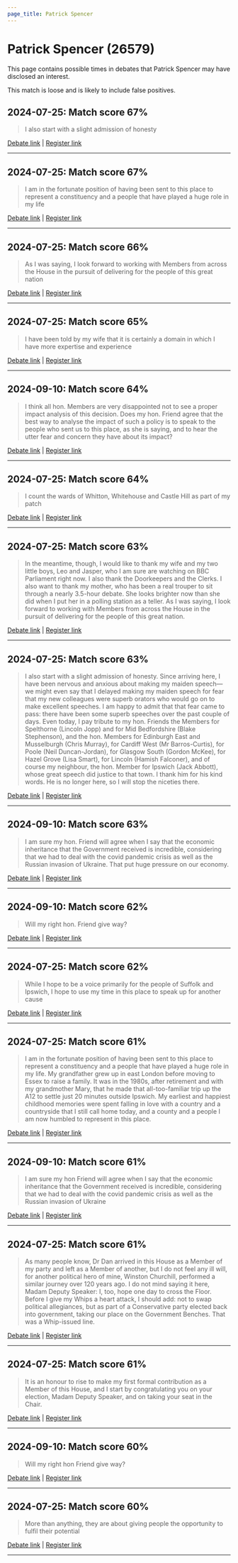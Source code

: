 ```yaml
---
page_title: Patrick Spencer
---
```


# Patrick Spencer  (26579)

This page contains possible times in debates that Patrick Spencer may have disclosed an interest.

This match is loose and is likely to include false positives. 



## 2024-07-25: Match score 67%

>I also start with a slight admission of honesty

[Debate link](https://www.theyworkforyou.com/debates/?id=2024-07-25e.904.1) | [Register link](https://www.theyworkforyou.com/mp/26579/register)


---



## 2024-07-25: Match score 67%

>I am in the fortunate position of having been sent to this place to represent a constituency and a people that have played a huge role in my life

[Debate link](https://www.theyworkforyou.com/debates/?id=2024-07-25e.904.1) | [Register link](https://www.theyworkforyou.com/mp/26579/register)


---



## 2024-07-25: Match score 66%

>As I was saying, I look forward to working with Members from across the House in the pursuit of delivering for the people of this great nation

[Debate link](https://www.theyworkforyou.com/debates/?id=2024-07-25e.904.1) | [Register link](https://www.theyworkforyou.com/mp/26579/register)


---



## 2024-07-25: Match score 65%

>I have been told by my wife that it is certainly a domain in which I have more expertise and experience

[Debate link](https://www.theyworkforyou.com/debates/?id=2024-07-25e.904.1) | [Register link](https://www.theyworkforyou.com/mp/26579/register)


---



## 2024-09-10: Match score 64%

>I think all hon. Members are very disappointed not to see a proper impact analysis of this decision. Does my hon. Friend agree that the best way to analyse the impact of such a policy is to speak to the people who sent us to this place, as she is saying, and to hear the utter fear and concern they have about its impact?

[Debate link](https://www.theyworkforyou.com/debates/?id=2024-09-10a.773.0) | [Register link](https://www.theyworkforyou.com/mp/26579/register)


---



## 2024-07-25: Match score 64%

>I count the wards of Whitton, Whitehouse and Castle Hill as part of my patch

[Debate link](https://www.theyworkforyou.com/debates/?id=2024-07-25e.904.1) | [Register link](https://www.theyworkforyou.com/mp/26579/register)


---



## 2024-07-25: Match score 63%

>In the meantime, though, I would like to thank my wife and my two little boys, Leo and Jasper, who I am sure are watching on BBC Parliament right now. I also thank the Doorkeepers and the Clerks. I also want to thank my mother, who has been a real trouper to sit through a nearly 3.5-hour debate. She looks brighter now than she did when I put her in a polling station as a teller. As I was saying, I look forward to working with Members from across the House in the pursuit of delivering for the people of this great nation.

[Debate link](https://www.theyworkforyou.com/debates/?id=2024-07-25e.904.1) | [Register link](https://www.theyworkforyou.com/mp/26579/register)


---



## 2024-07-25: Match score 63%

>I also start with a slight admission of honesty. Since arriving here, I have been nervous and anxious about making my maiden speech—we might even say that I delayed making my maiden speech for fear that my new colleagues were superb orators who would go on to make excellent speeches. I am happy to admit that that fear came to pass: there have been some superb speeches over the past couple of days. Even today, I pay tribute to my hon. Friends the Members for Spelthorne (Lincoln Jopp) and for Mid Bedfordshire (Blake Stephenson), and the hon. Members for Edinburgh East and Musselburgh (Chris Murray), for Cardiff West (Mr Barros-Curtis), for Poole (Neil Duncan-Jordan), for Glasgow  South (Gordon McKee), for Hazel Grove (Lisa Smart), for Lincoln (Hamish Falconer), and of course my neighbour, the hon. Member for Ipswich (Jack Abbott), whose great speech did justice to that town. I thank him for his kind words. He is no longer here, so I will stop the niceties there.

[Debate link](https://www.theyworkforyou.com/debates/?id=2024-07-25e.904.1) | [Register link](https://www.theyworkforyou.com/mp/26579/register)


---



## 2024-09-10: Match score 63%

>I am sure my hon. Friend will agree when I say that the economic inheritance that the Government received is incredible, considering that we had to deal with the covid pandemic crisis as well as the Russian invasion of Ukraine. That put huge pressure on our economy.

[Debate link](https://www.theyworkforyou.com/debates/?id=2024-09-10a.785.1) | [Register link](https://www.theyworkforyou.com/mp/26579/register)


---



## 2024-09-10: Match score 62%

>Will my right hon. Friend give way?

[Debate link](https://www.theyworkforyou.com/debates/?id=2024-09-10a.764.1) | [Register link](https://www.theyworkforyou.com/mp/26579/register)


---



## 2024-07-25: Match score 62%

>While I hope to be a voice primarily for the people of Suffolk and Ipswich, I hope to use my time in this place to speak up for another cause

[Debate link](https://www.theyworkforyou.com/debates/?id=2024-07-25e.904.1) | [Register link](https://www.theyworkforyou.com/mp/26579/register)


---



## 2024-07-25: Match score 61%

>I am in the fortunate position of having been sent to this place to represent a constituency and a people that have played a huge role in my life. My grandfather grew up in east London before moving to Essex to raise a family. It was in the 1980s, after retirement and with my grandmother Mary, that he made that all-too-familiar trip up the A12 to settle just 20 minutes outside Ipswich. My earliest and happiest childhood memories were spent falling in love with a country and a countryside that I still call home today, and a county and a people I am now humbled to represent in this place.

[Debate link](https://www.theyworkforyou.com/debates/?id=2024-07-25e.904.1) | [Register link](https://www.theyworkforyou.com/mp/26579/register)


---



## 2024-09-10: Match score 61%

>I am sure my hon Friend will agree when I say that the economic inheritance that the Government received is incredible, considering that we had to deal with the covid pandemic crisis as well as the Russian invasion of Ukraine

[Debate link](https://www.theyworkforyou.com/debates/?id=2024-09-10a.785.1) | [Register link](https://www.theyworkforyou.com/mp/26579/register)


---



## 2024-07-25: Match score 61%

>As many people know, Dr Dan arrived in this House as a Member of my party and left as a Member of another, but I do not feel any ill will, for another political hero of mine, Winston Churchill, performed a similar journey over 120 years ago. I do not mind saying it here, Madam Deputy Speaker: I, too, hope one day to cross the Floor. Before I give my Whips a heart attack, I should add: not to swap political allegiances, but as part of a Conservative party elected back into government, taking our place on the Government Benches. That was a Whip-issued line.

[Debate link](https://www.theyworkforyou.com/debates/?id=2024-07-25e.904.1) | [Register link](https://www.theyworkforyou.com/mp/26579/register)


---



## 2024-07-25: Match score 61%

>It is an honour to rise to make my first formal contribution as a Member of this House, and I start by congratulating you on your election, Madam Deputy Speaker, and on taking your seat in the Chair.

[Debate link](https://www.theyworkforyou.com/debates/?id=2024-07-25e.904.1) | [Register link](https://www.theyworkforyou.com/mp/26579/register)


---



## 2024-09-10: Match score 60%

>Will my right hon Friend give way?

[Debate link](https://www.theyworkforyou.com/debates/?id=2024-09-10a.764.1) | [Register link](https://www.theyworkforyou.com/mp/26579/register)


---



## 2024-07-25: Match score 60%

>More than anything, they are about giving people the opportunity to fulfil their potential

[Debate link](https://www.theyworkforyou.com/debates/?id=2024-07-25e.904.1) | [Register link](https://www.theyworkforyou.com/mp/26579/register)


---


